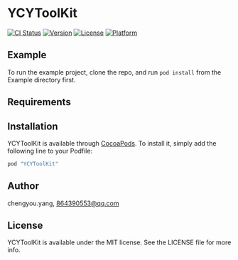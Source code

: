 # YCYToolKit

[![CI Status](http://img.shields.io/travis/chengyou.yang/YCYToolKit.svg?style=flat)](https://travis-ci.org/chengyou.yang/YCYToolKit)
[![Version](https://img.shields.io/cocoapods/v/YCYToolKit.svg?style=flat)](http://cocoapods.org/pods/YCYToolKit)
[![License](https://img.shields.io/cocoapods/l/YCYToolKit.svg?style=flat)](http://cocoapods.org/pods/YCYToolKit)
[![Platform](https://img.shields.io/cocoapods/p/YCYToolKit.svg?style=flat)](http://cocoapods.org/pods/YCYToolKit)

## Example

To run the example project, clone the repo, and run `pod install` from the Example directory first.

## Requirements

## Installation

YCYToolKit is available through [CocoaPods](http://cocoapods.org). To install
it, simply add the following line to your Podfile:

```ruby
pod "YCYToolKit"
```

## Author

chengyou.yang, 864390553@qq.com

## License

YCYToolKit is available under the MIT license. See the LICENSE file for more info.
